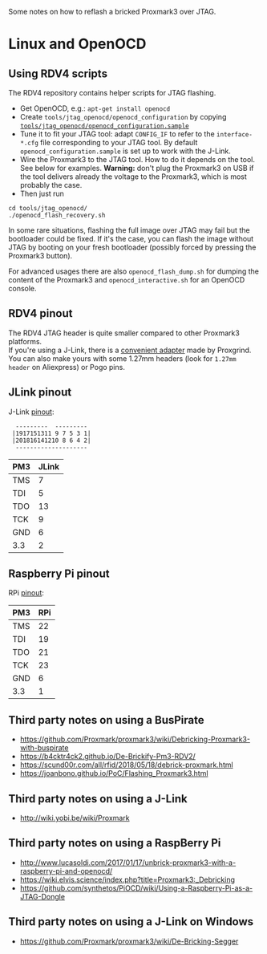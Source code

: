 Some notes on how to reflash a bricked Proxmark3 over JTAG.

# Linux and OpenOCD

## Using RDV4 scripts

The RDV4 repository contains helper scripts for JTAG flashing.

* Get OpenOCD, e.g.: `apt-get install openocd`
* Create `tools/jtag_openocd/openocd_configuration` by copying [`tools/jtag_openocd/openocd_configuration.sample`](/tools/jtag_openocd/openocd_configuration.sample)
* Tune it to fit your JTAG tool: adapt `CONFIG_IF` to refer to the `interface-*.cfg` file corresponding to your JTAG tool. By default `openocd_configuration.sample` is set up to work with the J-Link.
* Wire the Proxmark3 to the JTAG tool. How to do it depends on the tool. See below for examples. **Warning:** don't plug the Proxmark3 on USB if the tool delivers already the voltage to the Proxmark3, which is most probably the case.
* Then just run

```
cd tools/jtag_openocd/
./openocd_flash_recovery.sh
```

In some rare situations, flashing the full image over JTAG may fail but the bootloader could be fixed. If it's the case, you can flash the image without JTAG by booting on your fresh bootloader (possibly forced by pressing the Proxmark3 button).

For advanced usages there are also `openocd_flash_dump.sh` for dumping the content of the Proxmark3 and `openocd_interactive.sh` for an OpenOCD console.

## RDV4 pinout

The RDV4 JTAG header is quite smaller compared to other Proxmark3 platforms.  
If you're using a J-Link, there is a [convenient adapter](https://github.com/RfidResearchGroup/proxmark3/wiki/Tools#jtag-adapter) made by Proxgrind.  
You can also make yours with some 1.27mm headers (look for `1.27mm header` on Aliexpress) or Pogo pins.

## JLink pinout

J-Link [pinout](https://www.segger.com/interface-description.html):

```
  ---------  ---------
 |1917151311 9 7 5 3 1|
 |201816141210 8 6 4 2|
  --------------------
```

PM3 | JLink
--- | -----
TMS | 7
TDI | 5
TDO |13
TCK | 9
GND | 6
3.3 | 2

## Raspberry Pi pinout

RPi [pinout](https://pinout.xyz/):

PM3 | RPi
--- | -----
TMS | 22
TDI | 19
TDO | 21
TCK | 23
GND | 6
3.3 | 1

## Third party notes on using a BusPirate

* https://github.com/Proxmark/proxmark3/wiki/Debricking-Proxmark3-with-buspirate
* https://b4cktr4ck2.github.io/De-Brickify-Pm3-RDV2/
* https://scund00r.com/all/rfid/2018/05/18/debrick-proxmark.html
* https://joanbono.github.io/PoC/Flashing_Proxmark3.html

## Third party notes on using a J-Link

* http://wiki.yobi.be/wiki/Proxmark

## Third party notes on using a RaspBerry Pi

* http://www.lucasoldi.com/2017/01/17/unbrick-proxmark3-with-a-raspberry-pi-and-openocd/
* https://wiki.elvis.science/index.php?title=Proxmark3:_Debricking
* https://github.com/synthetos/PiOCD/wiki/Using-a-Raspberry-Pi-as-a-JTAG-Dongle

## Third party notes on using a J-Link on Windows

* https://github.com/Proxmark/proxmark3/wiki/De-Bricking-Segger

